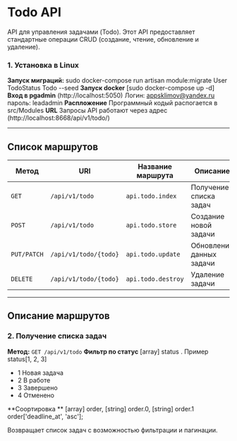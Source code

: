 # Todo API

API для управления задачами (Todo). Этот API предоставляет стандартные операции CRUD (создание, чтение, обновление и удаление).


### **1. Установка в Linux**
**Запуск миграций:** sudo docker-compose run artisan module:migrate User TodoStatus Todo --seed
**Запуск docker** [sudo docker-compose up -d]
**Вход в pgadmin** (http://localhost:5050) Логин: appsklimov@yandex.ru пароль: leadadmin
**Распложение** Программный кодый распогается в src/Modules
**URL** Запросы API работают через адрес (http://localhost:8668/api/v1/todo/)

---

## **Список маршрутов**

| Метод      | URI                   | Название маршрута   | Описание                                   |
|------------|-----------------------|---------------------|-------------------------------------------|
| `GET`      | `/api/v1/todo`        | `api.todo.index`    | Получение списка задач                   |
| `POST`     | `/api/v1/todo`        | `api.todo.store`    | Создание новой задачи                    |
| `PUT/PATCH`| `/api/v1/todo/{todo}` | `api.todo.update`   | Обновление данных задачи                 |
| `DELETE`   | `/api/v1/todo/{todo}` | `api.todo.destroy`  | Удаление задачи                          |

---

## **Описание маршрутов**

### **2. Получение списка задач**
**Метод:** `GET /api/v1/todo`
**Фильтр по статус** [array] status . Пример status[1, 2, 3]
- 1 Новая задача
- 2 В работе
- 3 Завершено
- 4 Отменено

**Соортировка ** [array] order, [string] order.0, [string] order.1
    order['deadline_at', 'asc'];

Возвращает список задач с возможностью фильтрации и пагинации.

